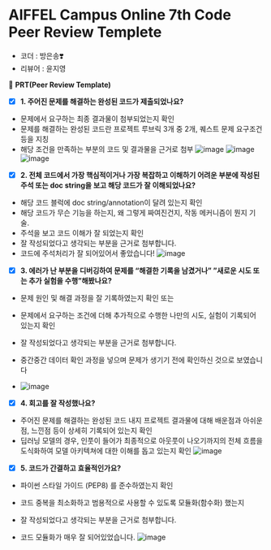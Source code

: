 # AIFFEL Campus Online 7th Code Peer Review Templete

- 코더 : 방은송❣️
- 리뷰어 : 윤지영



🔑 **PRT(Peer Review Template)**

- [x] **1. 주어진 문제를 해결하는 완성된 코드가 제출되었나요?**
- 문제에서 요구하는 최종 결과물이 첨부되었는지 확인
- 문제를 해결하는 완성된 코드란 프로젝트 루브릭 3개 중 2개,
퀘스트 문제 요구조건 등을 지칭
- 해당 조건을 만족하는 부분의 코드 및 결과물을 근거로 첨부
  ![image](https://github.com/wldud01/AIFFEL-1/assets/64887559/7e05e3c7-5cf4-4ab0-9b6c-04856bf6ddea)
  ![image](https://github.com/wldud01/AIFFEL-1/assets/64887559/207222d9-b3d9-4939-ae40-44822c655187)
![image](https://github.com/wldud01/AIFFEL-1/assets/64887559/87bebb86-95e5-4242-aa6b-9fae99b1bd37)



- [x] **2. 전체 코드에서 가장 핵심적이거나 가장 복잡하고 이해하기 어려운 부분에 작성된
주석 또는 doc string을 보고 해당 코드가 잘 이해되었나요?**
- 해당 코드 블럭에 doc string/annotation이 달려 있는지 확인
- 해당 코드가 무슨 기능을 하는지, 왜 그렇게 짜여진건지, 작동 메커니즘이 뭔지 기술.
- 주석을 보고 코드 이해가 잘 되었는지 확인
- 잘 작성되었다고 생각되는 부분을 근거로 첨부합니다.
- 
  코드에 주석처리가 잘 되어있어서 좋았습니다!
  ![image](https://github.com/wldud01/AIFFEL-1/assets/64887559/4cbbcfb2-679a-4402-b93d-d029feb7c779)


- [x] **3. 에러가 난 부분을 디버깅하여 문제를 “해결한 기록을 남겼거나”
”새로운 시도 또는 추가 실험을 수행”해봤나요?**
- 문제 원인 및 해결 과정을 잘 기록하였는지 확인 또는
- 문제에서 요구하는 조건에 더해 추가적으로 수행한 나만의 시도,
실험이 기록되어 있는지 확인
- 잘 작성되었다고 생각되는 부분을 근거로 첨부합니다.

- 중간중간 데이터 확인 과정을 넣으며 문제가 생기기 전에 확인하신 것으로 보였습니다
- ![image](https://github.com/wldud01/AIFFEL-1/assets/64887559/20423609-d7a3-405f-9c64-cdb7213bc7de)


- [x] **4. 회고를 잘 작성했나요?**
- 주어진 문제를 해결하는 완성된 코드 내지 프로젝트 결과물에 대해
배운점과 아쉬운점, 느낀점 등이 상세히 기록되어 있는지 확인
- 딥러닝 모델의 경우,
인풋이 들어가 최종적으로 아웃풋이 나오기까지의 전체 흐름을 도식화하여
모델 아키텍쳐에 대한 이해를 돕고 있는지 확인
![image](https://github.com/wldud01/AIFFEL-1/assets/64887559/ba010db7-87e7-4861-a0f3-180c92db44ee)


- [x] **5. 코드가 간결하고 효율적인가요?**
- 파이썬 스타일 가이드 (PEP8) 를 준수하였는지 확인
- 코드 중복을 최소화하고 범용적으로 사용할 수 있도록 모듈화(함수화) 했는지
- 잘 작성되었다고 생각되는 부분을 근거로 첨부합니다.

- 코드 모듈화가 매우 잘 되어있었습니다.
  ![image](https://github.com/wldud01/AIFFEL-1/assets/64887559/ef71e9aa-7ef4-458e-a22d-c7f41c72c905)

